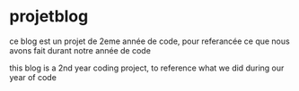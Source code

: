 # projetblog

ce blog est un projet de 2eme année de code,
pour referancée ce que nous avons fait durant notre année de code

this blog is a 2nd year coding project,
to reference what we did during our year of code
